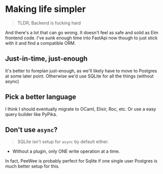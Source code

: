 # Making life simpler

> TLDR; Backend is fucking hard

And there's a lot that can go wrong. It doesn't feel as safe and solid as Elm frontend code. I've sunk enough time into FastApi now though to just stick with it and find a compatible ORM.

## Just-in-time, just-enough

It's better to foreplan just-enough, as we'll likely have to move to Postgres at some later point. Otherwise we'd use SQLite for all the things (without async)

## Pick a better language

I think I should eventually migrate to OCaml, Elixir, Roc, etc. Or use a easy query builder like PyPika.

## Don't use `async`?

> SQLite isn't setup for `async` by default either.

- Without a plugin, only ONE write operation at a time.

In fact, PeeWee is probably perfect for Sqlite if one single user Postgres is much better setup for this.

